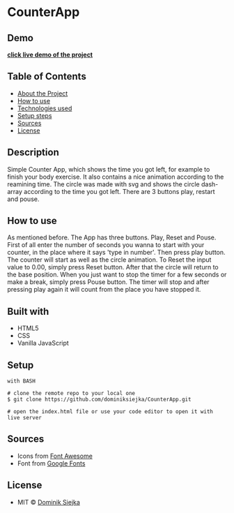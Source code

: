 # CounterApp

## Demo

[**click live demo of the project**](https://dominiksiejka.github.io/CounterApp)

## Table of Contents

- [About the Project](#description)
- [How to use](#how-to-use)
- [Technologies used](#built-with)
- [Setup steps](#setup)
- [Sources](#sources)
- [License](#license)

## Description

Simple Counter App, which shows the time you got left, for example to finish your body exercise. It also contains a nice animation according to the reamining time. The circle was made with svg and shows the circle dash-array according to the time you got left. There are 3 buttons play, restart and pouse.

## How to use

As mentioned before. The App has three buttons. Play, Reset and Pouse.
First of all enter the number of seconds you wanna to start with your counter, in the place where it says 'type in number'. Then press play button. The counter will start as well as the circle animation. To Reset the input value to 0.00, simply press Reset button. After that the circle will return to the base position. When you just want to stop the timer for a few seconds or make a break, simply press Pouse button. The timer will stop and after pressing play again it will count from the place you have stopped it.

## Built with

- HTML5
- CSS
- Vanilla JavaScript

## Setup

```
with BASH

# clone the remote repo to your local one
$ git clone https://github.com/dominiksiejka/CounterApp.git

# open the index.html file or use your code editor to open it with live server

```

## Sources

- Icons from [Font Awesome ](https://fontawesome.com)
- Font from [Google Fonts ](https://fonts.google.com/)

## License

- MIT © [Dominik Siejka ](https://github.com/dominiksiejka/CounterApp)
